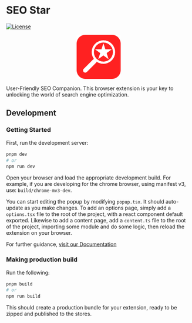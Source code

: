 # SEO Star

[![License](https://img.shields.io/github/license/tiangong-dev/seo-star.svg)](https://github.com/tiangong-dev/seo-star/blob/master/LICENSE)

<p align="center">
  <img src="./assets/icon.png" alt="SEO Star Logo">
</p>

User-Friendly SEO Companion. This browser extension is your key to unlocking the world of search engine optimization.

## Development

### Getting Started

First, run the development server:

```bash
pnpm dev
# or
npm run dev
```

Open your browser and load the appropriate development build. For example, if you are developing for the chrome browser, using manifest v3, use: `build/chrome-mv3-dev`.

You can start editing the popup by modifying `popup.tsx`. It should auto-update as you make changes. To add an options page, simply add a `options.tsx` file to the root of the project, with a react component default exported. Likewise to add a content page, add a `content.ts` file to the root of the project, importing some module and do some logic, then reload the extension on your browser.

For further guidance, [visit our Documentation](https://docs.plasmo.com/)

### Making production build

Run the following:

```bash
pnpm build
# or
npm run build
```

This should create a production bundle for your extension, ready to be zipped and published to the stores.
